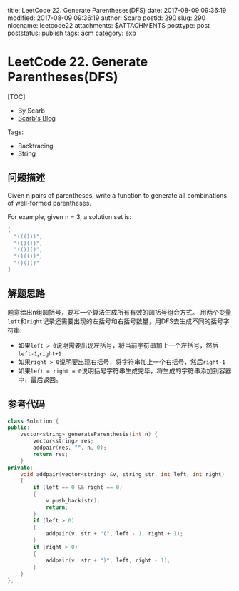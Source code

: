 title: LeetCode 22. Generate Parentheses(DFS)
date: 2017-08-09 09:36:19
modified: 2017-08-09 09:36:19
author: Scarb
postid: 290
slug: 290
nicename: leetcode22
attachments: $ATTACHMENTS
posttype: post
poststatus: publish
tags: acm
category: exp

# LeetCode 22. Generate Parentheses(DFS)

[TOC]

- By Scarb
- [Scarb's Blog](http://47.106.131.90/blog/uploads)

Tags:

- Backtracing
- String

## 问题描述

Given n pairs of parentheses, write a function to generate all combinations of well-formed parentheses.

For example, given n = 3, a solution set is:

```python
[
  "((()))",
  "(()())",
  "(())()",
  "()(())",
  "()()()"
]
```

## 解题思路

题意给出n组圆括号，要写一个算法生成所有有效的圆括号组合方式。
用两个变量`left`和`right`记录还需要出现的左括号和右括号数量，用DFS去生成不同的括号字符串:

- 如果`left > 0`说明需要出现左括号，将当前字符串加上一个左括号，然后`left-1`,`right+1`
- 如果`right > 0`说明要出现右括号，将字符串加上一个右括号，然后`right-1`
- 如果`left = right = 0`说明括号字符串生成完毕，将生成的字符串添加到容器中，最后返回。

## 参考代码

```C++
class Solution {
public:
	vector<string> generateParenthesis(int n) {
		vector<string> res;
		addpair(res, "", n, 0);
		return res;
	}
private:
	void addpair(vector<string> &v, string str, int left, int right)
	{
		if (left == 0 && right == 0)
		{
			v.push_back(str);
			return;
		}
		if (left > 0)
		{
			addpair(v, str + "(", left - 1, right + 1);
		}
		if (right > 0)
		{
			addpair(v, str + ")", left, right - 1);
		}
	}
};
```